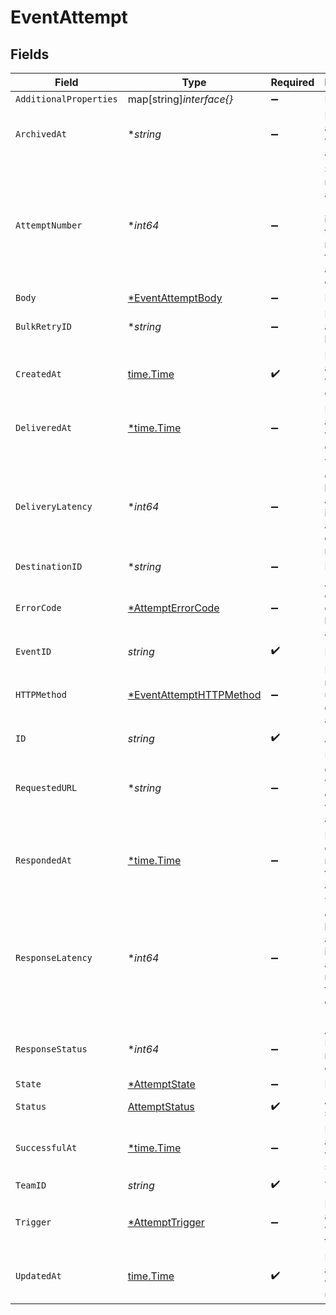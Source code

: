 # EventAttempt


## Fields

| Field                                                                                      | Type                                                                                       | Required                                                                                   | Description                                                                                |
| ------------------------------------------------------------------------------------------ | ------------------------------------------------------------------------------------------ | ------------------------------------------------------------------------------------------ | ------------------------------------------------------------------------------------------ |
| `AdditionalProperties`                                                                     | map[string]*interface{}*                                                                   | :heavy_minus_sign:                                                                         | N/A                                                                                        |
| `ArchivedAt`                                                                               | **string*                                                                                  | :heavy_minus_sign:                                                                         | Date the attempt was archived                                                              |
| `AttemptNumber`                                                                            | **int64*                                                                                   | :heavy_minus_sign:                                                                         | Sequential number of attempts (up to and including this one) made for the associated event |
| `Body`                                                                                     | [*EventAttemptBody](../../models/shared/eventattemptbody.md)                               | :heavy_minus_sign:                                                                         | N/A                                                                                        |
| `BulkRetryID`                                                                              | **string*                                                                                  | :heavy_minus_sign:                                                                         | ID of associated bulk retry                                                                |
| `CreatedAt`                                                                                | [time.Time](https://pkg.go.dev/time#Time)                                                  | :heavy_check_mark:                                                                         | Date the attempt was created                                                               |
| `DeliveredAt`                                                                              | [*time.Time](https://pkg.go.dev/time#Time)                                                 | :heavy_minus_sign:                                                                         | Date the attempt was delivered                                                             |
| `DeliveryLatency`                                                                          | **int64*                                                                                   | :heavy_minus_sign:                                                                         | Time elapsed between attempt initiation and final delivery (in ms)                         |
| `DestinationID`                                                                            | **string*                                                                                  | :heavy_minus_sign:                                                                         | N/A                                                                                        |
| `ErrorCode`                                                                                | [*AttemptErrorCode](../../models/shared/attempterrorcode.md)                               | :heavy_minus_sign:                                                                         | Attempt could not complete because of an error                                             |
| `EventID`                                                                                  | *string*                                                                                   | :heavy_check_mark:                                                                         | Event ID                                                                                   |
| `HTTPMethod`                                                                               | [*EventAttemptHTTPMethod](../../models/shared/eventattempthttpmethod.md)                   | :heavy_minus_sign:                                                                         | HTTP method used to deliver the attempt                                                    |
| `ID`                                                                                       | *string*                                                                                   | :heavy_check_mark:                                                                         | Attempt ID                                                                                 |
| `RequestedURL`                                                                             | **string*                                                                                  | :heavy_minus_sign:                                                                         | URL of the destination where delivery was attempted                                        |
| `RespondedAt`                                                                              | [*time.Time](https://pkg.go.dev/time#Time)                                                 | :heavy_minus_sign:                                                                         | Date the destination responded to this attempt                                             |
| `ResponseLatency`                                                                          | **int64*                                                                                   | :heavy_minus_sign:                                                                         | Time elapsed between attempt initiation and a response from the destination (in ms)        |
| `ResponseStatus`                                                                           | **int64*                                                                                   | :heavy_minus_sign:                                                                         | Attempt's HTTP response code                                                               |
| `State`                                                                                    | [*AttemptState](../../models/shared/attemptstate.md)                                       | :heavy_minus_sign:                                                                         | N/A                                                                                        |
| `Status`                                                                                   | [AttemptStatus](../../models/shared/attemptstatus.md)                                      | :heavy_check_mark:                                                                         | Attempt status                                                                             |
| `SuccessfulAt`                                                                             | [*time.Time](https://pkg.go.dev/time#Time)                                                 | :heavy_minus_sign:                                                                         | Date the attempt was successful                                                            |
| `TeamID`                                                                                   | *string*                                                                                   | :heavy_check_mark:                                                                         | Team ID                                                                                    |
| `Trigger`                                                                                  | [*AttemptTrigger](../../models/shared/attempttrigger.md)                                   | :heavy_minus_sign:                                                                         | How the attempt was triggered                                                              |
| `UpdatedAt`                                                                                | [time.Time](https://pkg.go.dev/time#Time)                                                  | :heavy_check_mark:                                                                         | Date the attempt was last updated                                                          |